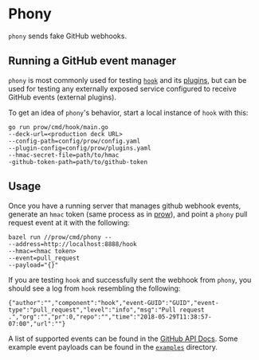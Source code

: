 # Phony

`phony` sends fake GitHub webhooks.

## Running a GitHub event manager
`phony` is most commonly used for testing [`hook`](../hook) and its [plugins](/prow/plugins), but can be used for testing any externally exposed service configured to receive GitHub events (external plugins).

To get an idea of `phony`'s behavior, start a local instance of `hook` with
this:
```
go run prow/cmd/hook/main.go
--deck-url=<production deck URL>
--config-path=config/prow/config.yaml
--plugin-config=config/prow/plugins.yaml
--hmac-secret-file=path/to/hmac
-github-token-path=path/to/github-token
```

## Usage
Once you have a running server that manages github webhook events, generate an
`hmac` token (same process as in [prow](../..)), and point a `phony` pull
request event at it with the following:
```
bazel run //prow/cmd/phony --
--address=http://localhost:8888/hook
--hmac=<hmac token>
--event=pull_request
--payload="{}"
```

If you are testing `hook` and successfully sent the webhook from `phony`, you should see a log from `hook` resembling the following:
```
{"author":"","component":"hook","event-GUID":"GUID","event-type":"pull_request","level":"info","msg":"Pull request .","org":"","pr":0,"repo":"","time":"2018-05-29T11:38:57-07:00","url":""}
```

A list of supported events can be found in the [GitHub API Docs](https://developer.github.com/v3/activity/events/types/). Some example event payloads can be found in the [`examples`](/prow/cmd/phony/examples) directory.
